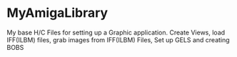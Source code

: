# MyAmigaLibrary
My base H/C Files for setting up a Graphic application.  Create Views, load IFF(ILBM) files, grab images from IFF(ILBM) Files, Set up GELS and creating BOBS
